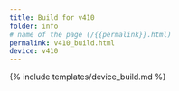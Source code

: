 ```yaml
---
title: Build for v410
folder: info
# name of the page (/{{permalink}}.html)
permalink: v410_build.html
device: v410
---
```

{% include templates/device_build.md %}
